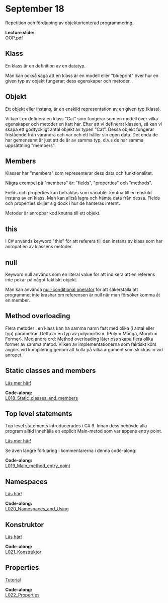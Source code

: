 # September 18

Repetition och fördjuping av objektorienterad programmering.

**Lecture slide:**  
[OOP.pdf](https://github.com/everyloop/NET24-Csharp/blob/master/Resources/OOP.pdf)

## Klass

En klass är en definition av en datatyp.

Man kan också säga att en klass är en modell eller "blueprint" över hur en given typ av objekt fungerar; dess egenskaper och metoder.

## Objekt

Ett objekt eller instans, är en enskild representation av en given typ (klass).

Vi kan t.ex definera en klass "Cat" som fungerar som en modell över vilka egenskaper och metoder en katt har. Efter att vi definerat klassen, så kan vi skapa ett godtyckligt antal objekt av typen "Cat". Dessa objekt fungerar fristående från varandra och var och ett håller sin egen data. Det enda de har gemensamt är just att de är av samma typ, d.v.s de har samma uppsättning "members".

## Members

Klasser har "members" som representerar dess data och funktionalitet.

Några exempel på "members" är: "fields", "properties" och "methods".

Fields och properties kan betraktas som variabler knutna till en enskild instans av en klass. Man kan alltså lagra och hämta data från dessa. Fields och properties skiljer sig dock i hur de hanteras internt.

Metoder är anropbar kod knutna till ett objekt.

## this

I C# används keyword "this" för att referera till den instans av klass som har anropat en av klassens metoder.

## null

Keyword null används som en literal value för att indikera att en referens inte pekar på något faktiskt objekt.

Man kan använda [null-conditional operator](https://learn.microsoft.com/en-us/dotnet/csharp/language-reference/operators/member-access-operators#null-conditional-operators--and-) för att säkerställa att programmet inte krashar om referensen är null när man försöker komma åt en member.

## Method overloading

Flera metoder i en klass kan ha samma namn fast med olika (i antal eller typ) parametrar. Detta är en typ av polymorfism. (Poly = Många, Morph = Former). Med andra ord: Method overloading låter oss skapa flera olika former av samma metod. Vilken av implementationerna som faktiskt körs avgörs vid kompilering genom att kolla på vilka argument som skickas in vid anropet.

## Static classes and members

[Läs mer här!](https://learn.microsoft.com/en-us/dotnet/csharp/programming-guide/classes-and-structs/static-classes-and-static-class-members)

**Code-along:**  
[L018_Static_classes_and_members](https://github.com/everyloop/NET24-Csharp/blob/master/Code-alongs/L018_Static_classes_and_members/Program.cs)

## Top level statements

Top level statements introducerades i C# 9. Innan dess behövde alla program alltid innehålla en explicit Main-metod som var appens entry point.

[Läs mer här!](https://www.thomasclaudiushuber.com/2020/08/18/c-9-top-level-statements-or-should-i-say-hey-wheres-the-main-method/)

Se även längre förklaring i kommentarerna i denna code-along:

**Code-along:**  
[L019_Main_method_entry_point](https://github.com/everyloop/NET24-Csharp/blob/master/Code-alongs/L019_Main_method_entry_point/Program.cs)

## Namespaces

[Läs här!](https://www.tutorialspoint.com/csharp/csharp_namespaces.htm)



**Code-along:**  
[L020_Namespaces_and_Using](https://github.com/everyloop/NET24-Csharp/blob/master/Code-alongs/L020_Namespaces_and_Using/Program.cs)

## Konstruktor

[Läs här!](https://www.programiz.com/csharp-programming/constructors)

**Code-along:**  
[L021_Konstruktor](https://github.com/everyloop/NET24-Csharp/blob/master/Code-alongs/L021_Konstruktor/Program.cs)

## Properties

[Tutorial](https://www.w3schools.com/cs/cs_properties.php)

**Code-along:**  
[L022_Properties](https://github.com/everyloop/NET24-Csharp/blob/master/Code-alongs/L022_Properties/Program.cs)

